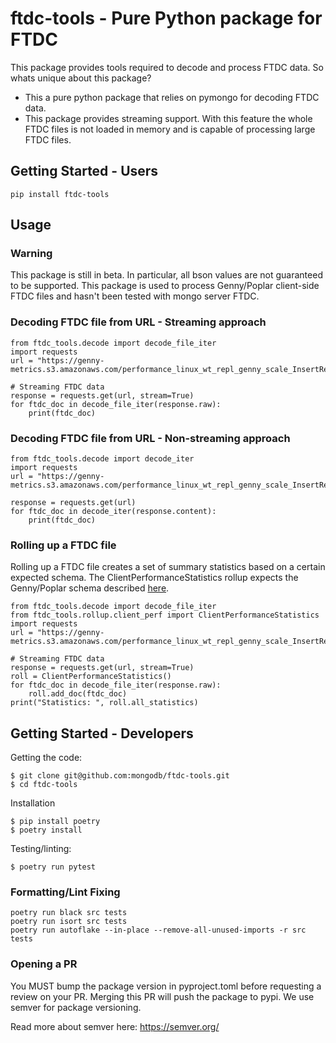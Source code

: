 # ftdc-tools - Pure Python package for FTDC
This package provides tools required to decode and process FTDC data. So whats unique about this package?

* This a pure python package that relies on pymongo for decoding FTDC data.
* This package provides streaming support. With this feature the whole FTDC files is not loaded in memory and is capable of processing large FTDC files.

## Getting Started - Users
```
pip install ftdc-tools
```

## Usage

### Warning
This package is still in beta. In particular, all bson values are not guaranteed to be supported. This package is used to process Genny/Poplar client-side FTDC files and hasn't been tested with mongo server FTDC.

### Decoding FTDC file from URL - Streaming approach
```
from ftdc_tools.decode import decode_file_iter
import requests
url = "https://genny-metrics.s3.amazonaws.com/performance_linux_wt_repl_genny_scale_InsertRemove_patch_b2098c676bdc64e3194734fa632b133c47496646_61f955933066150fca890e4a_22_02_01_15_58_36_0/canary_InsertRemove.ActorFinished"

# Streaming FTDC data
response = requests.get(url, stream=True)
for ftdc_doc in decode_file_iter(response.raw):
    print(ftdc_doc)
```

### Decoding FTDC file from URL - Non-streaming approach
```
from ftdc_tools.decode import decode_iter
import requests
url = "https://genny-metrics.s3.amazonaws.com/performance_linux_wt_repl_genny_scale_InsertRemove_patch_b2098c676bdc64e3194734fa632b133c47496646_61f955933066150fca890e4a_22_02_01_15_58_36_0/canary_InsertRemove.ActorFinished"

response = requests.get(url)
for ftdc_doc in decode_iter(response.content):
    print(ftdc_doc)
```

### Rolling up a FTDC file 

Rolling up a FTDC file creates a set of summary statistics based on a certain expected schema.
The ClientPerformanceStatistics rollup expects the Genny/Poplar schema described [here](https://github.com/10gen/performance-tooling-docs/blob/main/getting_started/intrarun_data_generation.md#client-side-intra-run-data).

```
from ftdc_tools.decode import decode_file_iter
from ftdc_tools.rollup.client_perf import ClientPerformanceStatistics
import requests
url = "https://genny-metrics.s3.amazonaws.com/performance_linux_wt_repl_genny_scale_InsertRemove_patch_b2098c676bdc64e3194734fa632b133c47496646_61f955933066150fca890e4a_22_02_01_15_58_36_0/canary_InsertRemove.ActorFinished"

# Streaming FTDC data
response = requests.get(url, stream=True)
roll = ClientPerformanceStatistics()
for ftdc_doc in decode_file_iter(response.raw):
    roll.add_doc(ftdc_doc)
print("Statistics: ", roll.all_statistics)
```


## Getting Started - Developers

Getting the code:
```
$ git clone git@github.com:mongodb/ftdc-tools.git
$ cd ftdc-tools
```

Installation

```
$ pip install poetry
$ poetry install
```

Testing/linting:
```
$ poetry run pytest
```

### Formatting/Lint Fixing
```
poetry run black src tests
poetry run isort src tests
poetry run autoflake --in-place --remove-all-unused-imports -r src tests
```

### Opening a PR
You MUST bump the package version in pyproject.toml before requesting a review on your PR. Merging this PR will push the package to pypi. We use semver for package versioning.

Read more about semver here: https://semver.org/
